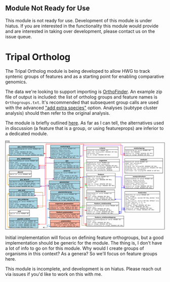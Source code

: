 
## Module Not Ready for Use

This module is not ready for use.
Development of this module is under hiatus.
If you are interested in the functionality this module would provide and are interested in taking over development, please contact us on the issue queue.

# Tripal Ortholog

The Tripal Ortholog module is being developed to allow HWG to track syntenic groups of features and as a starting point for enabling comparative genomics.

The data we're looking to support importing is [OrthoFinder](https://github.com/davidemms/OrthoFinder).  An example zip file of output is included: the list of ortholog groups and feature names is `Orthogroups.txt`.  It's recommended that subsequent group calls are used with the advanced ["add extra species"](https://github.com/davidemms/OrthoFinder#adding-extra-species) option. Analyses (subtype cluster analysis) should then refer to the original analysis.

The module is briefly outlined [here](http://gmod.org/wiki/Chado_Group_Module
).  As far as I can tell, the alternatives used in discussion (a feature that is a group, or using featureprops) are inferior to a dedicated module.


![The Chado Groups schema](/docs/img/chado_group_schema.png)

Initial implementation will focus on defining feature orthogroups, but a good implementation should be generic for the module. The thing is, I don't have a lot of info to go on for this module.  Why would I create groups of organisms in this context?  As a genera?    So we'll focus on feature groups here.


This module is incomplete, and development is on hiatus.  Please reach out via issues if you'd like to work on this with me.

